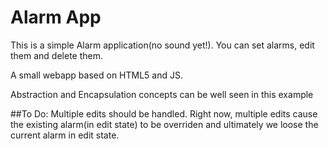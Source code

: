# Alarm App

This is a simple Alarm application(no sound yet!). You can set alarms, edit them and delete them.

A small webapp based on HTML5 and JS.

Abstraction and Encapsulation concepts can be well seen in this example


##To Do:
Multiple edits should be handled. Right now, multiple edits cause the existing alarm(in edit state) to be overriden and ultimately we loose the current alarm in edit state.